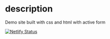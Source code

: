 # description

Demo site built with css and html with active form

[![Netlify Status](https://api.netlify.com/api/v1/badges/6eff113c-65ec-4577-85ea-9ef67678b09e/deploy-status)](https://app.netlify.com/sites/lorukic/deploys)
